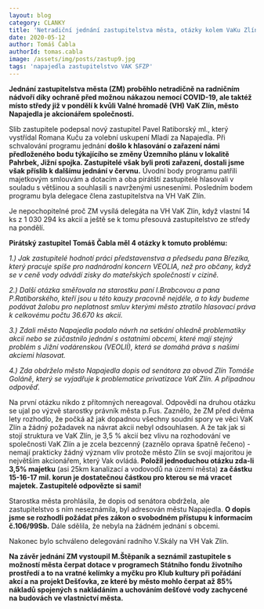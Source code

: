 ```yaml
---
layout: blog
category: CLANKY
title: 'Netradiční jednání zastupitelstva města, otázky kolem VaKu Zlín a dotační programy SFŽP.'
date: 2020-05-12
author: Tomáš Čabla
authorId: tomas.cabla
image: /assets/img/posts/zastup9.jpg  
tags: 'napajedla zastupitelstvo VAK SFZP'
---
```

**Jednání zastupitelstva města (ZM) proběhlo netradičně na radničním nádvoří díky ochraně před možnou nákazou nemocí COVID-19, ale taktéž místo středy již v pondělí k kvůli Valné hromadě (VH) VaK Zlín, město Napajedla je akcionářem společnosti.** 

Slib zastupitele podepsal nový zastupitel Pavel Ratiborský ml., který vystřídal Romana Kuču za volební uskupení Mladí za Napajedla. Při schvalování programu jednání **došlo k hlasování o zařazení námi předloženého bodu týkajícího se změny Územního plánu v lokalitě Pahrbek, Jižní spojka. Zastupitelé však byli proti zařazení, dostali jsme však příslib k dalšímu jednání v červnu.** Úvodní body programu patřili majetkovým smlouvám a dotacím a oba pirátští zastupitelé hlasovali v souladu s většinou a souhlasili s navrženými usneseními. Posledním bodem programu byla delegace člena zastupitelstva na VH VaK Zlín.

Je nepochopitelné proč ZM vysílá delegáta na VH VaK Zlín, když vlastní 14 ks z 1 030 294 ks akcií a ještě se k tomu přesouvá zastupitelstvo ze středy na pondělí.

**Pirátský zastupitel Tomáš Čabla měl 4 otázky k tomuto problému:**

_1.) Jak zastupitelé hodnotí práci představenstva a předsedu pana Březíka, který pracuje spíše pro nadnárodní koncern VEOLIA, než pro občany, když se v ceně vody odvádí zisky do mateřských společností v cizině._

_2.) Další otázka směřovala na starostku paní I.Brabcovou a pana P.Ratiborského, kteří jsou u této kauzy pracovně nejdéle, a to kdy budeme podávat žalobu pro neplatnost smluv kterými město ztratilo hlasovací práva k celkovému počtu 36.670 ks akcií._

_3.) Zdali  město Napajedla podalo návrh na setkání ohledně problematiky akcií nebo se zúčastnilo jednání s ostatními obcemi, které mají stejný problém s Jižní vodárenskou (VEOLIÍ), která se domáhá práva s našimi akciemi hlasovat._

_4.) Zda obdrželo město Napajedla dopis od senátora za obvod Zlín Tomáše Goláně, který se vyjadřuje k problematice privatizace VaK Zlín. A případnou odpověď._

Na první otázku nikdo z přítomných nereagoval. Odpovědí na druhou otázku se ujal po výzvě starostky právník města p.Fus. Zaznělo, že ZM před dvěma lety rozhodlo, že počká až jak dopadnou  všechny soudní spory ve věci VaK Zlín a žádný požadavek na návrat akcii nebyl odsouhlasen. A že tak jak si stojí struktura ve VaK Zlín, je 3,5 % akcií bez vlivu na rozhodování ve společnosti  VaK Zlín a je zcela bezcenný (zaznělo oprava špatně řečeno) - nemají prakticky žádný význam vliv protože město Zlín se svojí majoritou je největším akcionářem, který Vak ovládá. **Položil jednoduchou otázku zda-li  3,5% majetku** (asi 25km kanalizací a vodovodů na území města) **za částku 15-16-17 mil. korun je dostatečnou částkou pro kterou se má vracet majetek. Zastupitelé odpovězte si sami!** 

Starostka města prohlásila, že dopis od senátora obdržela, ale zastupitelstvo s ním neseznámila, byl adresován městu Napajedla. **O dopis jsme se rozhodli požádat přes zákon o svobodném přístupu k informacím č.106/99Sb.** Dále sdělila, že nebyla na žádném jednání s obcemi.

Nakonec bylo schváleno delegování radního V.Skály na VH Vak Zlín.

**Na závěr jednání ZM vystoupil M.Štěpaník a seznámil zastupitele s možností města čerpat dotace v programech Státního fondu životního prostředí a to na vratné kelímky a myčku pro Klub kultury při pořádání akcí a na projekt Dešťovka, ze které by město mohlo čerpat až 85% nákladů spojených s nakládáním a uchováním dešťové vody zachycené na budovách ve vlastnictví města.**
